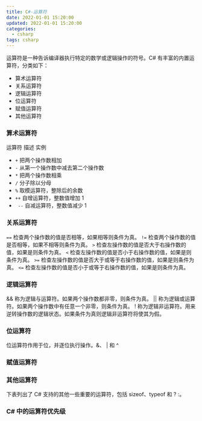 ```yaml
---
title: C#-运算符
date: 2022-01-01 15:20:00
updated: 2022-01-01 15:20:00
categories:
  - csharp
tags: csharp
---
```


运算符是一种告诉编译器执行特定的数学或逻辑操作的符号。C# 有丰富的内置运算符，分类如下：

* 算术运算符
* 关系运算符
* 逻辑运算符
* 位运算符
* 赋值运算符
* 其他运算符

### 算术运算符

运算符	描述	实例

* `+` 把两个操作数相加
* `-` 从第一个操作数中减去第二个操作数
* `*` 把两个操作数相乘
* `/` 分子除以分母
* `%`	取模运算符，整除后的余数
* `++`	自增运算符，整数值增加 1
* ` --`      自减运算符，整数值减少 1

### 关系运算符

`==` 检查两个操作数的值是否相等，如果相等则条件为真。
`!=` 检查两个操作数的值是否相等，如果不相等则条件为真。
`>` 检查左操作数的值是否大于右操作数的值，如果是则条件为真。
`<` 检查左操作数的值是否小于右操作数的值，如果是则条件为真。
`>=` 检查左操作数的值是否大于或等于右操作数的值，如果是则条件为真。
`<=`    检查左操作数的值是否小于或等于右操作数的值，如果是则条件为真。

### 逻辑运算符

&&	称为逻辑与运算符。如果两个操作数都非零，则条件为真。
||	称为逻辑或运算符。如果两个操作数中有任意一个非零，则条件为真。
!	称为逻辑非运算符。用来逆转操作数的逻辑状态。如果条件为真则逻辑非运算符将使其为假。

### 位运算符

位运算符作用于位，并逐位执行操作。&、 | 和 ^

### 赋值运算符

### 其他运算符

下表列出了 C# 支持的其他一些重要的运算符，包括 sizeof、typeof 和 ? :。

### C# 中的运算符优先级
